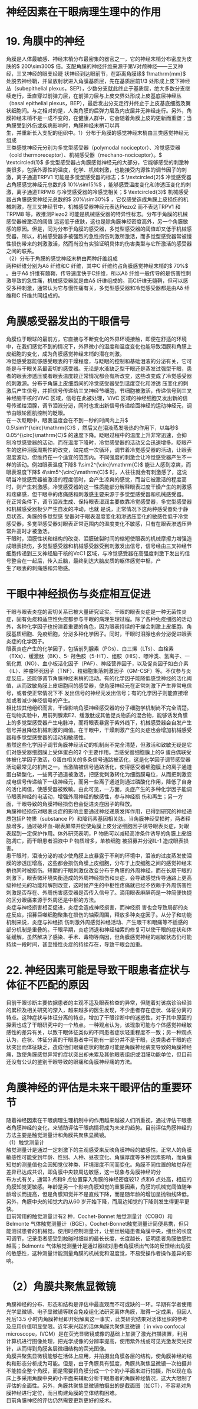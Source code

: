 # 神经因素在干眼病理生理中的作用  
# 19. 角膜中的神经  
角膜是人体最敏感、神经末梢分布最密集的器官之一，它的神经末梢分布密度为皮肤的$ 200\sim300$  倍。支配角膜的神经纤维来源于第Ⅴ对颅神经——三叉神经，三叉神经的眼支经睫 状神经到达眼前节，在距离角膜缘$ 1\mathrm{mm}$     处脱去神经鞘，并呈放射状进入角膜基质层，先在基质层前1/3 处形成上皮下神经丛（subepithelial plexus，SEP），少数分支就此终止于基质层，绝大多数分支继续走行，垂直穿过前弹力层，在前弹力层与上皮交界处形成上皮基底层神经丛（basal epithelial plexus，BEP），最后发出分支走行并终止于上皮基底细胞及翼状细胞间。与之相对的是，人类角膜的后弹力层及内皮层并无神经走行。另外，角膜神经末梢不是一成不变的，在健康人群中，它会随着角膜上皮的更新而重塑；当角膜受到外伤或疾病影响时，角膜神经末梢可以再  
生，并重新长入支配的组织中。1）分布于角膜的感觉神经末梢由三类感觉神经元组成  
三类感觉神经元分别为多觉型感受器（polymodal nociceptor）、冷觉感受器（cold thermoreceptor）、机械感受器（mechano-nociceptor）。$ \textcircled{1}$    多觉型感受器占角膜感觉神经元的大部分，它能够感受的刺激种类很多，包括外源性的温度，化学、机械刺激，也能接受内源性的调节因子的刺激，离子通道TRPV1 可能是多觉型感受器的标志；$ \textcircled{2}$    冷觉感受器占角膜感觉神经元总数的$ 10\%\sim15\%$ ，能够感受温度变化和渗透压变化的刺激，离子通道TRPM8 与冷觉感受器的冷感觉相关；$ \textcircled{3}$    机械感受器占角膜感觉神经元总数的$ 20\%\sim30\%$ ，它仅感受造成角膜上皮损伤的机械刺激，在三叉神经节中，机械感受器神经元表达Piezo2 而不表达TRPV1 和TRPM8 等，故推测Piezo2 可能是机械感受器的特异性标志。分布于角膜的机械感受器被激活的阈值 远远低于皮肤，这也是除角膜神经密度高外，另一个角膜敏感的原因。但是，同为分布于角膜的感受器，多觉型感受器的阈值却又低于机械感受器，所以，机械感受器多被强烈的急性损伤刺激所激活，而多觉型感受器常被慢性损伤带来的刺激激活，然而尚没有实验证明具体的伤害类型与它所激活的感受器之间的联系。  
（2）分布于角膜的感觉神经末梢由两种纤维组成  
两种纤维分别为Aδ 纤维和C 纤维，其中C 纤维约占角膜感觉神经末梢的$ 70\%$ 。由于Aδ 纤维有髓鞘，传导速度快于C纤维，所以Aδ 纤维一般传导的是伤害性刺激导致的急性痛，机械感受器就是由Aδ 纤维组成的。而C纤维无髓鞘，但可以感受多种刺激，通常认为它与慢性痛有关，多觉型感受器和冷觉感受器都是由Aδ 纤维和C 纤维共同组成的。  
#  角膜感受器发出的干眼信号  
角膜位于眼球的最前方，它直接与不断变化的外界环境接触，即便在舒适的环境中，在我们感觉不到的情况下，外界微小的湿度和温度变化也能导致泪膜和角膜上皮细胞的变化，成为角膜感觉神经末梢的潜在刺激。  
冷觉感受器能够感受眼表的干燥程度，与眨眼的控制和基础泪液的分泌有关，它可能是与干眼关系最密切的感受器。无论是水液缺乏型干眼还是蒸发过强型干眼，患者的眼表渗透压或者眼表温度较正常情况都会有所改变，这些改变成了冷觉感受器的刺激源。分布于角膜上皮细胞间的冷觉感受器受到温度变化和渗透 压变化的刺激后产生信号，并把信号传递给三叉神经节细胞，节细胞被激活，传递信号到三叉神经脑干核的ViVC 区域，信号在此被处理，ViVC 区域的神经细胞又发出新的信号传递给泪腺，调节泪液分泌，同时也发出新信号传递给面神经的运动神经元，调节由眼轮匝肌控制的眨眼。  
在一次眨眼中，眼表温度会在不到一秒的时间内上升$ 0.5\sim1^{\circ}\mathrm{C}$    ，然后又在泪液蒸发吸热的作用下，以每秒$ 0.05^{\circ}\mathrm{C}$    的速度下降。眨眼过程中的温度上升非常迅速，会抑制冷觉感受器的活动，而在温度下降时，冷觉感受器的活动又会迅速增多。眨眼产生的这种泪膜周期性的改变，如完成一次循环，调节着冷觉感受器的活动，让眼表温度波动，但维持在一个适宜的范围内。不同强度的刺激会让冷觉感受器产生不一样的活动。例如眼表温度下降$ 1\sim2^{\circ}\mathrm{C}$    能让人感到凉爽，而眼表温度下降$ 4\sim5^{\circ}\mathrm{C}$    时，人往往就会有刺激感了，这说明当冷觉感受器被激活的程度低时，会产生凉爽的感觉，而当它被激活的程度高时，则产生刺激感。冷觉感受器的这一性质能部分解释眼表过度干燥产生的刺激感和疼痛感，但干眼中的疼痛感和刺激感主要来源于多觉型感受器和机械感受器。  
在正常条件下，调节泪液生成、保持眼表湿润主要依靠冷觉感受器，多觉型感受器和机械感受器极少产生自发的冲动，也就 是说，正常情况下这两种感受器处于静息状态。角膜的多觉型感 受器对于眼表温度变化和渗透压变化的敏感性低于冷觉感受器，多觉型感受器对眼表正常范围内的温度变化不敏感，只有在眼表渗透压异常升高时才被激活。  
干眼时，泪膜性状和结构的改变、泪膜破裂时间的缩短使眼表的机械摩擦力增强造成眼表损伤，多觉型感受器和机械感受器受到刺激发出信号，信号经由三叉神经节细胞传递到三叉神经脑干核的VcC1 区域，与冷觉感受器在高强度刺激下发出的信号整合在一起后，传入丘脑，最终到达大脑皮质的躯体感觉中枢，产  
生了眼表的刺痛感和异物感。  
#  干眼中神经损伤与炎症相互促进  
干眼与眼表炎症的密切关系已被大量研究证实。干眼的眼表炎症是一种无菌性炎症，固有免疫和适应性免疫都参与干眼的病理生理过程。除了各种免疫细胞的活动外，各种化学因子也扮演着重要的角色，因为眼表持续的干燥会刺激上皮细胞、角膜基质细胞、免疫细胞，分泌多种化学因子。同时，干眼时泪腺也会分泌促进眼表炎症的化学因子。  
眼表炎症产生的化学因子，包括前列腺素（PGs）、白三烯（LTs）、血栓素（TXs）、缓激肽（BK）、5- 羟色胺（5-HT）、组胺（HIS）、嘌呤类、氢离子、一氧化氮（NO）、血小板活化因子（PAF）、神经营养因子，以及促炎因子如白介素（IL）、肿瘤坏死因子（TNF）、粒细胞集落刺激因子（GM-CSF）等。不仅参与炎症反应，还能够调节角膜神经末梢的活动。有的化学因子能降低感觉神经的活化阈值，从而致敏角膜上皮细胞间的感受器，使角膜神经元在正常刺激下产生异常电信号，或者使正常情况下不 发出信号的神经元发出信号；有的化学因子则能直接增加或者减少神经信号的产生。  
相比较其他组织而言，干燥影响角膜神经感受器的分子细胞学机制尚不完全清楚。在动物实验中，用前列腺素E2、缓激肽或其他促炎物质的混合物，能够诱发角膜上的多觉型感受器产生电脉冲，而将眼表暴露于紫外线下，机械感受器会自发产生信号并且降低机械刺激的阈值。在干眼中，干燥刺激产生的炎症也会增加机械感受器和多觉型感受器的活动和敏感性。  
虽然这些化学因子调节角膜神经活动的机制尚不完全清楚，但激活和致敏无疑是它们对感受器细胞膜上受体蛋白的2 个主要作用。当感受器细胞膜上的G 蛋白偶联受体被化学因子激活，G蛋白相关的多条信号通路被活化，这是化学因子调节感受器活动最常见的机制之一。当激酶被信号通路活化，使得感受器细胞膜上的离子通道蛋白磷酸化，一些离子通道被激活，把感觉刺激转化为细胞膜电位，从而把刺激变成电信号传递给下一级神经元，而另一些离子通道则通过磷酸化作用，降低了自身的活化阈值，使感受器被致敏。由此可见，一方面，炎症产生的多种化学因子能调节眼表神经的电活动，增强外周神经的敏感性，参与神经损 伤和再生；另一方面，干眼导致的角膜神经损伤也会促进炎症因子的释放。  
角膜神经损伤对眼表炎症的影响主要通过神经递质发挥作用，已得到研究的神经递质包括P 物质（substance P）和降钙素基因相关肽。当角膜神经受损时，两者释放增多，通过破坏血-眼表屏障并促使角膜上皮分泌细胞因子诱导眼表炎症，对眼表起到一定保护作用。体外研究表明，P 物质可以减轻高渗条件诱导的角膜上皮细胞凋亡，而干眼患者泪液中 P  物质增多，单核细胞 被招募并分泌IL-1 造成眼表损害。  
患干眼时，泪液分泌的减少使角膜上皮暴露于不利的环境中，泪液的过度蒸发使泪膜的渗透压增高，这些都会损伤角膜上皮细胞，分布于上皮细胞之间的感觉神经末梢也同时被损伤。短期的干眼刺激仅改变分布于角膜的外周神经，而在长期干眼的刺激下，眼表微环境失衡造成的外周神经损伤和炎症，会导致感觉传导通路上更高级神经元的功能和解剖改变，这时候产生的中枢性疼痛就已经不依赖于外周伤害性刺激是否存在、外周伤害感受器是否传入信号了。滴用眼表麻醉药是一种简便快捷的区分眼痛来源于外周还是中枢的方法。  
炎症与神经损害相互促进，炎症会造成神经损害，而神经损 害也会导致局部的炎症反应，招募巨噬细胞聚集在损伤的轴索周围，释放多种炎症因子。从分子和功能机制来说，炎症与神经损 伤刺激外周感觉神经活动、产生眼干和眼痛等不适感的部分机制是重叠的。干眼早期，炎症消退和神经轴索的修复可以使干眼的症状和体征缓解，虽然解决了感染、手术、毒物等病因，但角膜感觉神经的超敏状态仍可能持续一段时间，甚至慢性炎症的持续存在，导致干眼会加重。  
# 22. 神经因素可能是导致干眼患者症状与体征不匹配的原因  
目前干眼诊断主要依据患者的主观不适及眼表检查的异常，但随着对该病诊治经验的累积及相关研究的深入，越来越多的医生发现，不少患者存在症状、体征分离的特点。这种症状与体征分离的特点，增加了干眼诊断中的迷惑性，对于其中原因的探索也成了干眼研究中的一个热点。一种观点认为，该现象可能与个体感觉神经敏感性的差异有关，以致干眼体征类似的不同患者症状轻重程度不一致；另一种观点认为，症状、体征分离的干眼患者中可能有一部分并不是干眼，这类患者干眼的症状突出而体征缺乏，造成他们眼痛症状的根源可能是角膜神经病变导致的角膜神经痛，致使角膜感觉异常的症状突出却未累及其他眼表组织或泪膜功能单位，但目前还没有公认的鉴别干眼导致的眼痛和角膜神经痛的方法。  
#  角膜神经的评估是未来干眼评估的重要环节  
随着神经因素在干眼病理生理机制中的作用越来越被人们所重视，通过评估干眼患者角膜神经的变化，来辅助评估干眼病情将成为未来的趋势。目前评估角膜神经的方法主要是触觉测量计和角膜共聚焦显微镜。  
（1）触觉测量计  
触觉测量计是通过一定刺激下的主观感受来反映角膜神经的敏感性。正常人的角膜敏感性可能受到年龄、性别、人种、昼夜变化、角膜厚度等多种因素影响，而角膜知觉的测量值也会因知觉仪种类、环境湿度不同而变化。角膜不同位置的触觉存在差异已达成共识，即角膜中央较周边敏感，这一现象与角膜神经的分  
布方式有关，通常3 点和9 点位置穿入角膜的神经密度较12 点和6 点处高，相应的角膜知觉更敏感。年龄是另一个影响角膜知觉的重要因素，角膜的机械觉阈值随年龄增长而提高，但是角膜知觉并不是直线下降，而是随年龄的增加呈抛物线降低。另外，角膜中央的知觉大约从60 岁开始下降，而周边知觉的下降则发生得更早更快。  
目前常用的触觉测量计有2 种，Cochet-Bonnet 触觉测量计（COBO）和Belmonte 气体触觉测量计（BGE）。Cochet-Bonnet触觉测量计简便易携，但只能测试患者的机械觉。使用时控制测量计，让细丝触碰患者角膜中央，细丝的长度可调节，记录患者感受到触碰时细丝的最长长度，长度越长，证明患者角膜敏感性越高；Belmonte 气体触觉测量计是通过器械对患者角膜喷出气体的反馈给出角膜的敏感性，这种测量计能测量角膜的机械觉和温度觉，不易受操作者操作差异的影响。  
# （2）角膜共聚焦显微镜  
角膜神经的分布、形态和结构是评估中最直观而不可或缺的一环。早期有学者使用光学显微镜、电子显微镜等联合免疫组化法研究离体角膜，取得一定成果，但因人死后13.5 小时内角膜神经即开始解离这一事实，此类研究结果对活体组织的参考及应用价值明显受限。近年来兴起的活体角膜共聚焦显微镜（ in vivo  confocal microscope，IVCM）是在荧光显微镜成像的基础上加装了激光扫描装置，利用计算机进行图像处理，把光学成像的分辨率提高，使用紫外线或可见光激发荧光探针，从而得到角膜各层微细结构的荧光图像。  
角膜共聚焦显微镜能够在活体上应用，并拍摄出角膜各层的结构，使角膜神经的结构和形态分析成为可能。但是，由于角膜具有弧度，角膜共聚焦显微镜一次拍摄并不能拍全整个角膜，而是需要将角膜分成一个个的小平面来进行拍摄，所以现在临床上多采用角膜中央的小平面来辅助分析干眼患者的角膜神经情况，这大大限制了评估的全面性。另外，角膜共聚焦显微镜拍摄出的是截面图（如CT），不容易对角膜神经进行定位，而且构建角膜的立体结构困难。  
目前角膜神经的评估仍然需要更新更好的技术。  
